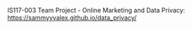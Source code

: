 IS117-003 Team Project - Online Marketing and Data Privacy: https://sammyyyalex.github.io/data_privacy/
